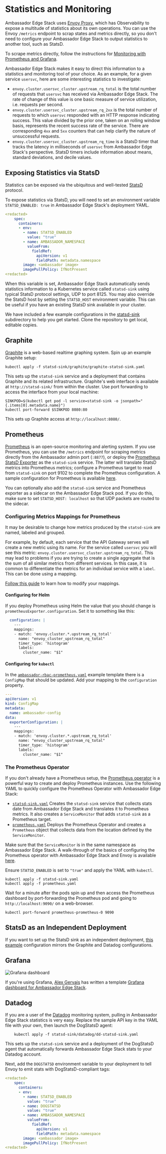 # Statistics and Monitoring

Ambassador Edge Stack uses [Envoy Proxy](https://www.envoyproxy.io), which has Observability to expose a multitude of statistics about its own operations. You can use the Envoy `/metrics` endpoint to scrap states and metrics directly, so you don't need to configure your Ambassador Edge Stack to output statistics to another tool, such as StatsD.

To scrape metrics directly, follow the instructions for [Monitoring with Prometheus and Grafana](../../../howtos/prometheus).

Ambassador Edge Stack makes it easy to direct this information to a statistics and monitoring tool of your choice. As an example, for a given service `usersvc`, here are some interesting statistics to investigate:

- `envoy.cluster.usersvc_cluster.upstream_rq_total` is the total number of requests that `usersvc` has received via Ambassador Edge Stack. The rate of change of this value is one basic measure of service utilization, i.e. requests per second.
- `envoy.cluster.usersvc_cluster.upstream_rq_2xx` is the total number of requests to which `usersvc` responded with an HTTP response indicating success. This value divided by the prior one, taken on an rolling window basis, represents the recent success rate of the service. There are corresponding `4xx` and `5xx` counters that can help clarify the nature of unsuccessful requests.
- `envoy.cluster.usersvc_cluster.upstream_rq_time` is a StatsD timer that tracks the latency in milliseconds of `usersvc` from Ambassador Edge Stack's perspective. StatsD timers include information about means, standard deviations, and decile values.

## Exposing Statistics via StatsD

Statistics can be exposed via the ubiquitous and well-tested [StatsD](https://github.com/etsy/statsd) protocol.

To expose statistics via StatsD, you will need to set an environment variable `STATSD_ENABLED: true` in Ambassador Edge Stack's deployment YAML.

```yaml
<redacted>
    spec:
      containers:
      - env:
        - name: STATSD_ENABLED
          value: "true"
        - name: AMBASSADOR_NAMESPACE
          valueFrom:
            fieldRef:
              apiVersion: v1
              fieldPath: metadata.namespace
        image: <ambassador image>
        imagePullPolicy: IfNotPresent
<redacted>
```

When this variable is set, Ambassador Edge Stack automatically sends statistics information to a Kubernetes service called `statsd-sink` using typical StatsD protocol settings, UDP to port 8125. You may also override the StatsD host by setting the `STATSD_HOST` environment variable. This can be useful if you have an existing StatsD sink available in your cluster.

We have included a few example configurations in the [statsd-sink](https://github.com/datawire/ambassador/tree/master/deployments/statsd-sink) subdirectory to help you get started. Clone the repository to get local, editable copies.

## Graphite

[Graphite](http://graphite.readthedocs.org/) is a web-based realtime graphing system. Spin up an example Graphite setup:

    kubectl apply -f statsd-sink/graphite/graphite-statsd-sink.yaml

This sets up the `statsd-sink` service and a deployment that contains Graphite and its related infrastructure. Graphite's web interface is available at `http://statsd-sink/` from within the cluster. Use port forwarding to access the interface from your local machine:

    SINKPOD=$(kubectl get pod -l service=statsd-sink -o jsonpath="{.items[0].metadata.name}")
    kubectl port-forward $SINKPOD 8080:80

This sets up Graphite access at `http://localhost:8080/`.

## Prometheus

[Prometheus](https://prometheus.io/) is an open-source monitoring and alerting system. If you use Prometheus, you can use the `/metrics` endpoint for scraping metrics directly from the Ambassador admin port (`:8877`), or deploy the [Prometheus StatsD Exporter](https://github.com/prometheus/statsd_exporter) as the `statsd-sink` service. The latter will translate StatsD metrics into Prometheus metrics; configure a Prometheus target to read from `statsd-sink` on port 9102 to complete the Prometheus configuration. A sample configuration for Prometheus is available [here](https://github.com/datawire/ambassador/blob/master/deployments/statsd-sink/prometheus/prom-statsd-sink.yaml).

You can optionally also add the `statsd-sink` service and Prometheus exporter as a sidecar on the Ambassador Edge Stack pod. If you do this, make sure to set `STATSD_HOST: localhost` so that UDP packets are routed to the sidecar.

### Configuring Metrics Mappings for Prometheus

It may be desirable to change how metrics produced by the `statsd-sink` are named, labeled and grouped.

For example, by default, each service that the API Gateway serves will create a new metric using its name. For the service called `usersvc` you will see this metric: `envoy.cluster.usersvc_cluster.upstream_rq_total`. This may lead to problems if you are trying to create a single aggregate that is the sum of all similar metrics from different services. In this case, it is common to differentiate the metrics for an individual service with a `label`. This can be done using a mapping.

[Follow this guide](https://github.com/prometheus/statsd_exporter/tree/v0.6.0#metric-mapping-and-configuration) to learn how to modify your mappings.

#### Configuring for Helm

If you deploy Prometheus using Helm the value that you should change is `prometheusExporter.configuration`. Set it to something like this:

```yaml
  configuration: |
    ---
    mappings:
    - match: 'envoy.cluster.*.upstream_rq_total'
      name: "envoy_cluster_upstream_rq_total"
      timer_type: 'histogram'
      labels:
        cluster_name: "$1"
```

#### Configuring for `kubectl`

In the [`ambassador-rbac-prometheus.yaml`](../../../yaml/ambassador/ambassador-rbac-prometheus.yaml) example template there is a `ConfigMap` that should be updated. Add your mapping to the `configuration` property.

```yaml
---
apiVersion: v1
kind: ConfigMap
metadata:
  name: ambassador-config
data:
  exporterConfiguration: |
    ---
    mappings:
    - match: 'envoy.cluster.*.upstream_rq_total'
      name: "envoy_cluster_upstream_rq_total"
      timer_type: 'histogram'
      labels:
        cluster_name: "$1"
```

### The Prometheus Operator

If you don't already have a Prometheus setup, the [Prometheus operator](https://github.com/coreos/prometheus-operator) is a powerful way to create and deploy Prometheus instances. Use the following YAML to quickly configure the Prometheus Operator with Ambassador Edge Stack:

- [`statsd-sink.yaml`](https://github.com/datawire/ambassador/blob/master/deployments/statsd-sink/prometheus/statsd-sink.yaml) Creates the `statsd-sink` service that collects stats date from Ambassador Edge Stack and translates it to Prometheus metrics. It also creates a `ServiceMonitor` that adds `statsd-sink` as a Prometheus target.
- [`prometheus.yaml`](https://github.com/datawire/ambassador/blob/master/deployments/statsd-sink/prometheus/prometheus.yaml) Deploys the Prometheus Operator and creates a `Prometheus` object that collects data from the location defined by the `ServiceMonitor`.

Make sure that the `ServiceMonitor` is in the same namespace as Ambassador Edge Stack. A walk-through of the basics of configuring the Prometheus operator with Ambassador Edge Stack and Envoy is available [here](http://www.datawire.io/faster/ambassador-prometheus/).

Ensure `STATSD_ENABLED` is set to `"true"` and apply the YAML with `kubectl`.

```
kubectl apply -f statsd-sink.yaml
kubectl apply -f prometheus.yaml
```

Wait for a minute after the pods spin up and then access the Prometheus dashboard by port-forwarding the Prometheus pod and going to `http://localhost:9090/` on a web-browser.

```
kubectl port-forward prometheus-prometheus-0 9090
```

## StatsD as an Independent Deployment

If you want to set up the StatsD sink as an independent deployment, [this example](https://github.com/datawire/ambassador/blob/master/deployments/statsd-sink/prometheus/prom-statsd-sink.yaml) configuration mirrors the Graphite and Datadog configurations.

## Grafana

![Grafana dashboard](../../../images/grafana.png)

If you're using Grafana, [Alex Gervais](https://twitter.com/alex_gervais) has written a template [Grafana dashboard for Ambassador Edge Stack](https://grafana.com/dashboards/4698).

## Datadog

If you are a user of the [Datadog](https://www.datadoghq.com/) monitoring system, pulling in Ambassador Edge Stack statistics is very easy. Replace the sample API key in the YAML file with your own, then launch the DogStatsD agent:

```
    kubectl apply -f statsd-sink/datadog/dd-statsd-sink.yaml
```

This sets up the `statsd-sink` service and a deployment of the DogStatsD agent that automatically forwards Ambassador Edge Stack stats to your Datadog account.

Next, add the `DOGSTATSD` environment variable to your deployment to tell Envoy to emit stats with DogStatsD-compliant tags:

```yaml
<redacted>
    spec:
      containers:
      - env:
        - name: STATSD_ENABLED
          value: "true"
        - name: DOGSTATSD
          value: "true"
        - name: AMBASSADOR_NAMESPACE
          valueFrom:
            fieldRef:
              apiVersion: v1
              fieldPath: metadata.namespace
        image: <ambassador image>
        imagePullPolicy: IfNotPresent
<redacted>
```
